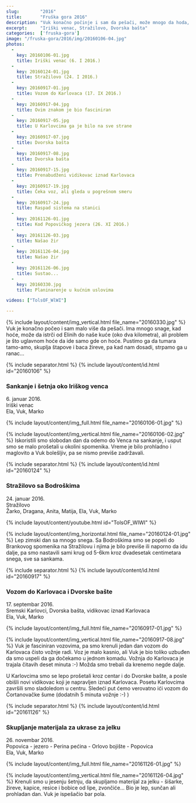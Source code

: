 ```yaml
---
slug:        "2016"
title:       "Fruška gora 2016"
description: "Vuk konačno počinje i sam da pešači, može mnogo da hoda, ali ide samo tamo gde on hoće"
excerpt:     "Iriški venac, Stražilovo, Dvorska bašta"
categories:  ['fruska-gora']
image: "/fruska-gora/2016/img/20160106-04.jpg"
photos:
  -
    key: 20160106-01.jpg
    title: Iriški venac (6. I 2016.)
  -
    key: 20160124-01.jpg
    title: Stražilovo (24. I 2016.)
  -
    key: 20160917-01.jpg
    title: Vozom do Karlovaca (17. IX 2016.)
  -
    key: 20160917-04.jpg
    title: Ovim znakom je bio fasciniran
  -
    key: 20160917-05.jpg
    title: U Karlovcima ga je bilo na sve strane
  -
    key: 20160917-07.jpg
    title: Dvorska bašta
  -
    key: 20160917-08.jpg
    title: Dvorska bašta
  -
    key: 20160917-15.jpg
    title: Prenabudženi vidikovac iznad Karlovaca
  -
    key: 20160917-19.jpg
    title: Čeka voz, ali gleda u pogrešnom smeru
  -
    key: 20160917-24.jpg
    title: Raspad sistema na stanici
  -
    key: 20161126-01.jpg
    title: Kod Popovičkog jezera (26. XI 2016.)
  -
    key: 20161126-03.jpg
    title: Našao žir
  -
    key: 20161126-04.jpg
    title: Našao žir
  -
    key: 20161126-06.jpg
    title: Sustao...
  -
    key: 20160330.jpg
    title: Planinarenje u kućnim uslovima

videos: ["TolsOF_WlWI"]

---
```


{% include layout/content/img_vertical.html file_name="20160330.jpg" %}
Vuk je konačno počeo i sam malo više da pešači. Ima mnogo snage, kad hoće, može da istrči od Elinih do naše kuće (oko dva 
kilometra), ali problem je što uglavnom hoće da ide samo gde on hoće. Pustimo ga da tumara tamo-amo, skuplja štapove i baca žireve,
pa kad nam dosadi, strpamo ga u ranac...


{% include separator.html %}
{% include layout/content/id.html id="20160106" %}
### Sankanje i šetnja oko Iriškog venca

6\. januar 2016.  
Iriški venac  
Ela, Vuk, Marko

{% include layout/content/img_full.html file_name="20160106-01.jpg" %}

{% include layout/content/img_vertical.html file_name="20160106-02.jpg" %}
Iskoristili smo slobodan dan da odemo do Venca na sankanje, i usput smo se malo prošetali u okolini spomenika. Vreme je 
bilo prohladno i maglovito a Vuk bolešljiv, pa se nismo previše zadržavali.


{% include separator.html %}
{% include layout/content/id.html id="20160124" %}
### Stražilovo sa Bodroškima

24\. januar 2016.  
Stražilovo  
Žarko, Dragana, Anita, Matija, Ela, Vuk, Marko

{% include layout/content/youtube.html id="TolsOF_WlWI" %}

{% include layout/content/img_horizontal.html file_name="20160124-01.jpg" %}
Lep zimski dan sa mnogo snega. Sa Bodroškima smo se popeli do Brankovog spomenika na Stražilovu i njima je bilo previše
ili naporno da idu dalje, pa smo nastavili sami krug od 5-6km kroz dvadesetak centimetara snega, sve sa sankama.


{% include separator.html %}
{% include layout/content/id.html id="20160917" %}
### Vozom do Karlovaca i Dvorske bašte

17\. septembar 2016.  
Sremski Karlovci, Dvorska bašta, vidikovac iznad Karlovaca  
Ela, Vuk, Marko

{% include layout/content/img_full.html file_name="20160917-01.jpg" %}

{% include layout/content/img_vertical.html file_name="20160917-08.jpg" %}
Vuk je fasciniran vozovima, pa smo krenuli jedan dan vozom do Karlovaca čisto vožnje radi. Voz je malo kasnio, ali Vuk
je bio toliko uzbuđen da smo uspeli da ga dočekamo u jednom komadu. Vožnja do Karlovaca je trajala čitavih deset minuta :-)
Možda smo trebali da krenemo negde dalje.

U Karlovcima smo se lepo prošetali kroz centar i do Dvorske bašte, a posle obišli novi vidikovac koji je napravljen iznad
Karlovaca. Posetu Karlovcima završili smo sladoledom u centru. Sledeći put ćemo verovatno ići vozom do Čortanovačke šume 
(dodatnih 5 minuta vožnje :-) )


{% include separator.html %}
{% include layout/content/id.html id="20161126" %}
### Skupljanje materijala za ukrase za jelku

26\. novembar 2016.  
Popovica - jezero - Perina pećina - Orlovo bojište - Popovica  
Ela, Vuk, Marko

{% include layout/content/img_full.html file_name="20161126-01.jpg" %}

{% include layout/content/img_vertical.html file_name="20161126-04.jpg" %}
Krenuli smo u jesenju šetnju, da skupljamo materijal za jelku - šišarke, žireve, kapice, resice i bobice od lipe, zvončiće...
Bio je lep, sunčan ali prohladan dan. Vuk je ispešačio bar pola.
